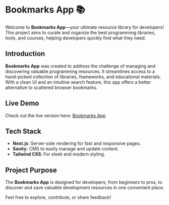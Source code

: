 # **Bookmarks App** 📚

Welcome to **Bookmarks App**—your ultimate resource library for developers! This project aims to curate and organize the best programming libraries, tools, and courses, helping developers quickly find what they need.

## **Introduction**

**Bookmarks App** was created to address the challenge of managing and discovering valuable programming resources. It streamlines access to a hand-picked collection of libraries, frameworks, and educational materials. With a clean UI and an intuitive search feature, this app offers a better alternative to scattered browser bookmarks.

## **Live Demo**
Check out the live version here: [Bookmarks App](https://bookmarks.marekgacekdev.pl)

## **Tech Stack**
- **Next.js**: Server-side rendering for fast and responsive pages.
- **Sanity**: CMS to easily manage and update content.
- **Tailwind CSS**: For sleek and modern styling.

## **Project Purpose**
The **Bookmarks App** is designed for developers, from beginners to pros, to discover and save valuable development resources in one convenient place. 

Feel free to explore, contribute, or share feedback!
